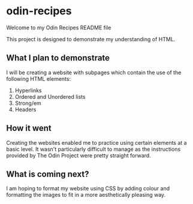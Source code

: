 # odin-recipes

Welcome to my Odin Recipes README file

This project is designed to demonstrate my understanding of HTML. 

## What I plan to demonstrate
I will be creating a website with subpages which contain the use of the following HTML elements:

1. Hyperlinks 
2. Ordered and Unordered lists
3. Strong/em
4. Headers

## How it went
Creating the websites enabled me to practice using certain elements at a basic level. 
It wasn't particularly difficult to manage as the instructions provided by The Odin Project were pretty straight forward. 

## What is coming next?
I am hoping to format my website using CSS by adding colour and formatting the images to fit in a more aesthetically pleasing way. 



